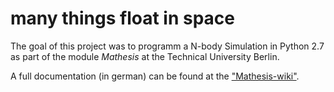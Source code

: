 # many things float in space

The goal of this project was to programm a N-body Simulation in Python 2.7 as part of the module _Mathesis_ at the Technical University Berlin.

A full documentation (in german) can be found at the ["Mathesis-wiki"](https://www.mintgruen.tu-berlin.de/mathesisWiki/doku.php?id=ss17:viele_dinge_fliegen_im_weltall_durcheinander).
